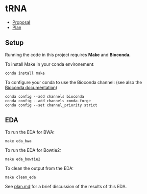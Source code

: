 # tRNA

* [Proposal](proposal.md)
* [Plan](plan.md)

## Setup

Running the code in this project requires **Make** and **Bioconda**.

To install Make in your conda environement:

```
conda install make
```

To configure your conda to use the Bioconda channel: (see also the [Bioconda documentation](https://bioconda.github.io/index.html))

```
conda config --add channels bioconda
conda config --add channels conda-forge
conda config --set channel_priority strict
```

## EDA

To run the EDA for BWA:

```
make eda_bwa
```

To run the EDA for Bowtie2:

```
make eda_bowtie2
```

To clean the output from the EDA:

```
make clean_eda
```

See [plan.md](plan.md) for a brief discussion of the results of this EDA.
